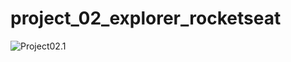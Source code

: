 # project_02_explorer_rocketseat
![Project02.1](https://github.com/Felipevhm/html-css-js-react-node/blob/main/homePage02.1_(rocketseatExplorerProject)/preview/project_02_preview.jpg)
